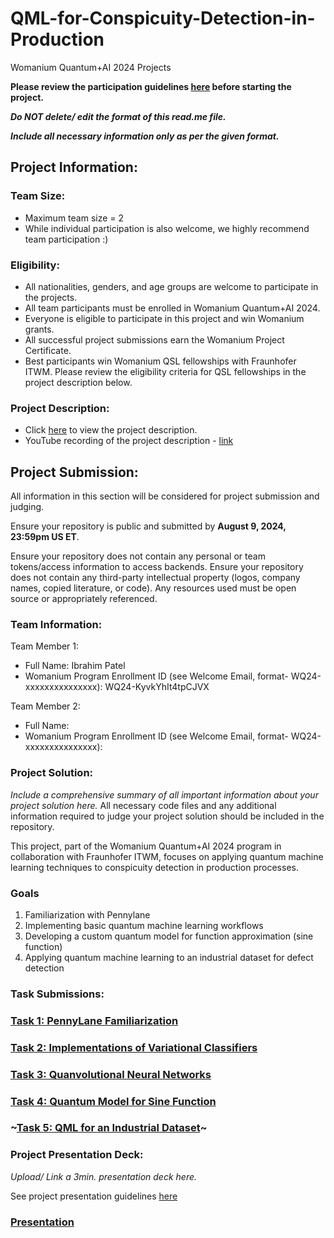 # QML-for-Conspicuity-Detection-in-Production
Womanium Quantum+AI 2024 Projects

**Please review the participation guidelines [here](https://github.com/womanium-quantum/Quantum-AI-2024) before starting the project.**

_**Do NOT delete/ edit the format of this read.me file.**_

_**Include all necessary information only as per the given format.**_

## Project Information:

### Team Size:
  - Maximum team size = 2
  - While individual participation is also welcome, we highly recommend team participation :)

### Eligibility:
  - All nationalities, genders, and age groups are welcome to participate in the projects.
  - All team participants must be enrolled in Womanium Quantum+AI 2024.
  - Everyone is eligible to participate in this project and win Womanium grants.
  - All successful project submissions earn the Womanium Project Certificate.
  - Best participants win Womanium QSL fellowships with Fraunhofer ITWM. Please review the eligibility criteria for QSL fellowships in the project description below.

### Project Description:
  - Click [here](https://drive.google.com/file/d/1AcctFeXjchtEhYzPUsHpP_b4HGlI4kq9/view?usp=sharing) to view the project description.
  - YouTube recording of the project description - [link](https://youtu.be/Ac1ihFcTRTc?si=i6AIVfQQh8ymYQYp)

## Project Submission:
All information in this section will be considered for project submission and judging.

Ensure your repository is public and submitted by **August 9, 2024, 23:59pm US ET**.

Ensure your repository does not contain any personal or team tokens/access information to access backends. Ensure your repository does not contain any third-party intellectual property (logos, company names, copied literature, or code). Any resources used must be open source or appropriately referenced.

### Team Information:
Team Member 1:
 - Full Name: Ibrahim Patel
 - Womanium Program Enrollment ID (see Welcome Email, format- WQ24-xxxxxxxxxxxxxxx): WQ24-KyvkYhIt4tpCJVX

 Team Member 2:
 - Full Name: 
 - Womanium Program Enrollment ID (see Welcome Email, format- WQ24-xxxxxxxxxxxxxxx):

### Project Solution:
_Include a comprehensive summary of all important information about your project solution here._
All necessary code files and any additional information required to judge your project solution should be included in the repository. 

This project, part of the Womanium Quantum+AI 2024 program in collaboration with Fraunhofer ITWM, focuses on applying quantum machine learning techniques to conspicuity detection in production processes.

### Goals

1. Familiarization with Pennylane
2. Implementing basic quantum machine learning workflows
3. Developing a custom quantum model for function approximation (sine function)
4. Applying quantum machine learning to an industrial dataset for defect detection

### Task Submissions:
### [Task 1: PennyLane Familiarization](https://github.com/IIPatel/QML-for-Conspicuity-Detection-in-Production/blob/main/Task_1.ipynb)
### [Task 2: Implementations of Variational Classifiers](https://github.com/IIPatel/QML-for-Conspicuity-Detection-in-Production/blob/main/Task_2.ipynb)
### [Task 3: Quanvolutional Neural Networks](https://github.com/IIPatel/QML-for-Conspicuity-Detection-in-Production/blob/main/Task_3.ipynb)
### [Task 4: Quantum Model for Sine Function](https://github.com/IIPatel/QML-for-Conspicuity-Detection-in-Production/blob/main/Task_4.ipynb)
### ~[Task 5: QML for an Industrial Dataset](https://github.com/IIPatel/QML-for-Conspicuity-Detection-in-Production/blob/main/Task_5.ipynb)~
   
### Project Presentation Deck:
_Upload/ Link a 3min. presentation deck here._

See project presentation guidelines [here](https://docs.google.com/document/d/13nWF8AxFAfFYTWEYPT3BpPdYkqtxxSAjmuXj_zcMh-E/edit?usp=sharing)

### [Presentation](https://gamma.app/docs/Quantum-Machine-Learning-for-Conspicuity-Detection-in-Production-q4zwfw6ovmku1no)
